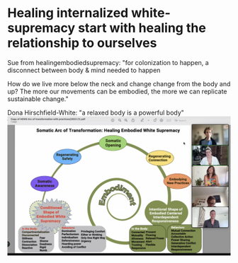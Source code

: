 # Healing internalized white-supremacy start with healing the relationship to ourselves

Sue from healingembodiedsupremacy: "for colonization to happen, a disconnect between body & mind needed to happen

How do we live more below the neck and change change from the body and up?
The more our movements can be embodied, the more we can replicate sustainable change."

Dona Hirschfield-White: "a relaxed body is a powerful body"
![](../media/Screenshot-2023-10-05.png)



[1]: https://linktr.ee/healingembodiedsupremacy